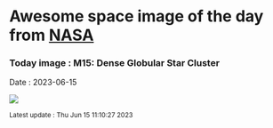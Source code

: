 
# Awesome space image of the day from [NASA](https://api.nasa.gov/)

### Today image : M15: Dense Globular Star Cluster
Date : 2023-06-15

![](https://apod.nasa.gov/apod/image/2306/M15-3_1024.jpg)

<small>Latest update : Thu Jun 15 11:10:27 2023</small>
        